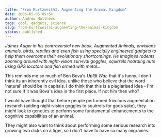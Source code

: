 ```yaml
---
title: "From KurtzweilAI: Augmenting the Animal Kingdom"
date: 2005-05-05 09:54
author: Andrew Matthews
tags: cool, gadgets, science
slug: from-kurtzweilai-augmenting-the-animal-kingdom
status: published
---
```


*James Auger in his controversial new book, Augmented Animals, envisions animals, birds, reptiles and even fish using specially engineered gadgets to help them overcome their evolutionary shortcomings. He imagines rodents zooming around with night-vision survival goggles, squirrels hoarding nuts using GPS locators and fish armed with metal...*

This reminds me so much of Ben Bova's *Uplift War,* that it's funny. I don't think its an inherently evil idea, unlike those who believe that the word 'natural' should be in capitals. I do think that this is a plagiarised idea - I'm not sure if it was Bova's idea in the first place. If not him then who?

I would have thought that before people performed frivolous augmentation research (adding night-vision goggles to squirrels for gods sake), they might look to genetics to perform some fundamental enhancements to the cognitive capabilities of an animal.

They might also want to think about performing some serious research into growing two dicks on a tiger, so i don't have to have so many migraines.
